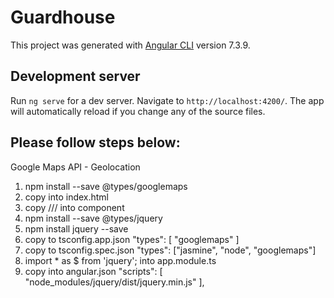 # Guardhouse

This project was generated with [Angular CLI](https://github.com/angular/angular-cli) version 7.3.9.

## Development server

Run `ng serve` for a dev server. Navigate to `http://localhost:4200/`. The app will automatically reload if you change any of the source files.

## Please follow steps below:

Google Maps API - Geolocation

1. npm install --save @types/googlemaps
2. copy <script src="http://maps.google.com/maps/api/js?key=xxx"></script> into index.html
3. copy /// <reference types="@types/googlemaps" /> into component
4. npm install --save @types/jquery
5. npm install jquery --save
6. copy to tsconfig.app.json "types": [
      "googlemaps"
    ]
7. copy to tsconfig.spec.json "types": ["jasmine", "node", "googlemaps"]
8. import * as $ from 'jquery'; into app.module.ts
9. copy into angular.json "scripts": [
              "node_modules/jquery/dist/jquery.min.js"
            ],
